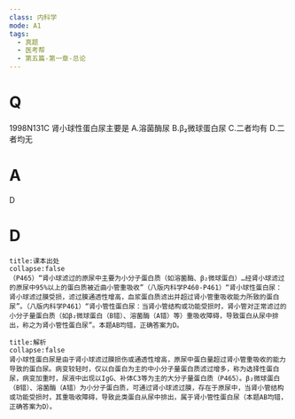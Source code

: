 ```yaml
---
class: 内科学
mode: A1
tags:
  - 真题
  - 医考帮
  - 第五篇-第一章-总论
---
```


# Q
1998N131C 肾小球性蛋白尿主要是
A.溶菌酶尿
B.β₂微球蛋白尿
C.二者均有
D.二者均无

# A
D
# D
```ad-note
title:课本出处
collapse:false
（P465）“肾小球滤过的原尿中主要为小分子蛋白质（如溶菌酶、β₂微球蛋白）…经肾小球滤过的原尿中95%以上的蛋白质被近曲小管重吸收”（八版内科学P460-P461）“肾小球性蛋白尿：肾小球滤过膜受损，滤过膜通透性增高，血浆蛋白质滤出并超过肾小管重吸收能力所致的蛋白尿”。（八版内科学P461）“肾小管性蛋白尿：当肾小管结构或功能受损时，肾小管对正常滤过的小分子量蛋白质（如β₂微球蛋白（B错）、溶菌酶（A错）等）重吸收障碍，导致蛋白从尿中排出，称之为肾小管性蛋白尿”。本题AB均错，正确答案为D。
```

```ad-summary
title:解析
collapse:false
肾小球性蛋白尿是由于肾小球滤过膜损伤或通透性增高，原尿中蛋白量超过肾小管重吸收的能力导致的蛋白尿。病变较轻时，仅以白蛋白为主的中小分子量蛋白质滤过增多，称为选择性蛋白尿，病变加重时，尿液中出现以IgG、补体C3等为主的大分子量蛋白质（P465）。β₂微球蛋白（B错）、溶菌酶（A错）为小分子蛋白质，可通过肾小球滤过膜，存在于原尿中，当肾小管结构或功能受损时，其重吸收障碍，导致此类蛋白从尿中排出，属于肾小管性蛋白尿（本题AB均错，正确答案为D）。
```

